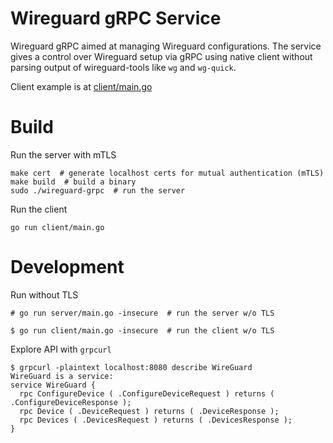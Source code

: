 # Wireguard gRPC Service 

Wireguard gRPC aimed at managing Wireguard configurations. 
The service gives a control over Wireguard setup via gRPC using native client without parsing output of wireguard-tools like `wg` and `wg-quick`.

Client example is at [client/main.go](client/main.go)

# Build

Run the server with mTLS
```
make cert  # generate localhost certs for mutual authentication (mTLS)
make build  # build a binary
sudo ./wireguard-grpc  # run the server
```

Run the client
```
go run client/main.go
```

# Development

Run without TLS
```
# go run server/main.go -insecure  # run the server w/o TLS
```

```
$ go run client/main.go -insecure  # run the client w/o TLS
```

Explore API with `grpcurl`
```
$ grpcurl -plaintext localhost:8080 describe WireGuard
WireGuard is a service:
service WireGuard {
  rpc ConfigureDevice ( .ConfigureDeviceRequest ) returns ( .ConfigureDeviceResponse );
  rpc Device ( .DeviceRequest ) returns ( .DeviceResponse );
  rpc Devices ( .DevicesRequest ) returns ( .DevicesResponse );
}
```